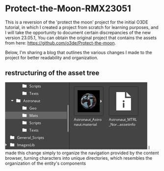 # Protect-the-Moon-RMX23051
 This is a reversion of the 'protect the moon' project for the initial O3DE tutorial, in which I created a project from scratch for learning purposes, and I will take the opportunity to document certain discrepancies of the new version 23.05.1, You can obtain the original project that contains the assets from here: https://github.com/o3de/Protect-the-moon.

Below, I'm sharing a blog that outlines the various changes I made to the project for better readability and organization.

## restructuring of the asset tree

![Logo de GitHub](https://github.com/nocthulh/Protect-the-Moon-RMX23051/blob/main/README.img/three.png)
I made this change simply to organize the navigation provided by the content browser, turning characters into unique directories, which resembles the organization of the entity's components
 

